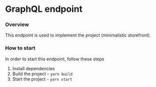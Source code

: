 # GraphQL endpoint

### Overview

This endpoint is used to implement the project (minimalistic storefront).

### How to start

In order to start this endpoint, follow these steps

1. Install dependencies
2. Build the project - `yarn build`
3. Start the project - `yarn start`
